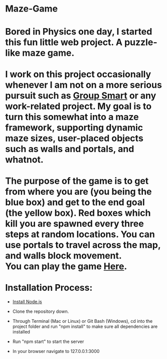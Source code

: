 Maze-Game
=========

Bored in Physics one day, I started this fun little web project. A puzzle-like 
maze game.
<br/><br/>
I work on this project occasionally whenever I am not on a 
more serious pursuit such as 
<a href="https://github.com/derekargueta/GroupSmart-iOS" target="_blank">Group Smart</a> or any 
work-related project. My goal is to turn this somewhat into a maze framework, 
supporting dynamic maze sizes, user-placed objects such as walls and portals, 
and whatnot.
<br/><br/>
The purpose of the game is to get from where you are (you 
being the blue box) and get to the end goal (the yellow box). Red boxes which 
kill you are spawned every three steps at random locations. You can use portals 
to travel across the map, and walls block movement.
<br/>
You can play the game <a href="http://www.dargueta.com/JS%20Game/" target="_blank">Here</a>.
<br/><br/>
Installation Process:
=====================
<ul>
  <li>
    <p><a href="http://howtonode.org/how-to-install-nodejs" target="_blank">Install Node.js</a></p>
  </li>
  <li>
    <p>Clone the repository down.</p>
  </li>
  <li>
    <p>Through Terminal (Mac or Linux) or Git Bash (Windows), cd into the project
    folder and run "npm install" to make sure all dependencies are installed</p>
  </li>
  <li>
    <p>Run "npm start" to start the server</p>
  </li>
  <li>
    <p>In your browser navigate to 127.0.0.1:3000</p>
  </li>
</ul>
